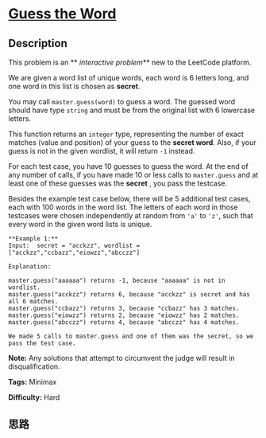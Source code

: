 # [Guess the Word][title]

## Description

This problem is an  ** _interactive problem_**  new to the LeetCode platform.

We are given a word list of unique words, each word is 6 letters long, and one
word in this list is chosen as **secret**.

You may call `master.guess(word)` to guess a word.  The guessed word should
have type `string` and must be from the original list with 6 lowercase
letters.

This function returns an `integer` type, representing the number of exact
matches (value and position) of your guess to the **secret word**.   Also, if
your guess is not in the given wordlist, it will return `-1` instead.

For each test case, you have 10 guesses to guess the word. At the end of any
number of calls, if you have made 10 or less calls to `master.guess` and at
least one of these guesses was the **secret** , you pass the testcase.

Besides the example test case below, there will be 5 additional test cases,
each with 100 words in the word list.  The letters of each word in those
testcases were chosen independently at random from `'a'` to `'z'`, such that
every word in the given word lists is unique.
            **Example 1:**    Input:  secret = "acckzz", wordlist = ["acckzz","ccbazz","eiowzz","abcczz"]        Explanation:        master.guess("aaaaaa") returns -1, because "aaaaaa" is not in wordlist.    master.guess("acckzz") returns 6, because "acckzz" is secret and has all 6 matches.    master.guess("ccbazz") returns 3, because "ccbazz" has 3 matches.    master.guess("eiowzz") returns 2, because "eiowzz" has 2 matches.    master.guess("abcczz") returns 4, because "abcczz" has 4 matches.        We made 5 calls to master.guess and one of them was the secret, so we pass the test case.    

**Note:**   Any solutions that attempt to circumvent the judge will result in
disqualification.


**Tags:** Minimax

**Difficulty:** Hard

## 思路

[title]: https://leetcode.com/problems/guess-the-word
